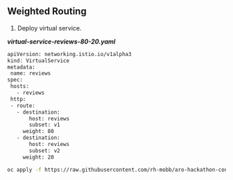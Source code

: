  ## Weighted Routing
 1. Deploy virtual service.
 
 ***virtual-service-reviews-80-20.yaml***
 ```bash
 apiVersion: networking.istio.io/v1alpha3
kind: VirtualService
metadata:
  name: reviews
spec:
  hosts:
    - reviews
  http:
  - route:
    - destination:
        host: reviews
        subset: v1
      weight: 80
    - destination:
        host: reviews
        subset: v2
      weight: 20
  ```
  ```bash
  oc apply -f https://raw.githubusercontent.com/rh-mobb/aro-hackathon-content/main/aro-content/assets/virtual-service-reviews-80-20.yaml
  ```
  
